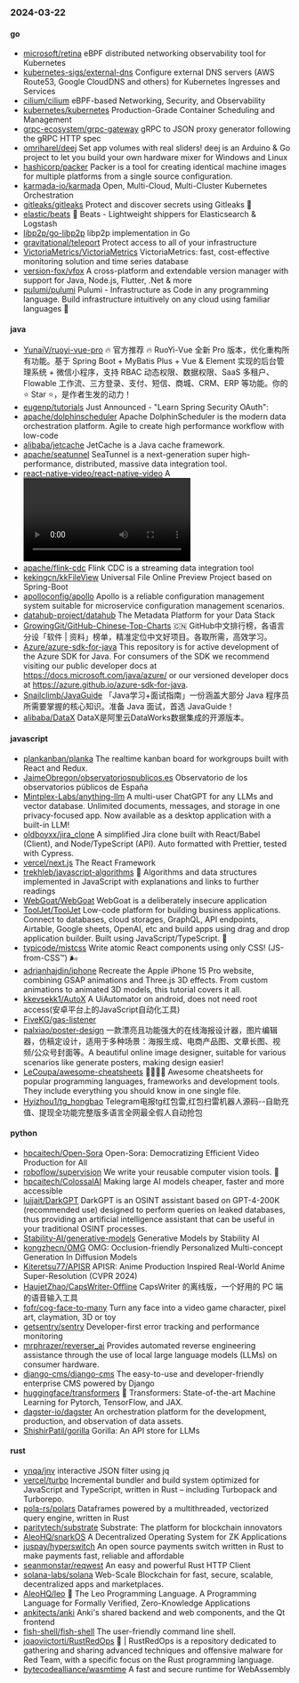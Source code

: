 ### 2024-03-22

#### go
* [microsoft/retina](https://github.com/microsoft/retina) eBPF distributed networking observability tool for Kubernetes
* [kubernetes-sigs/external-dns](https://github.com/kubernetes-sigs/external-dns) Configure external DNS servers (AWS Route53, Google CloudDNS and others) for Kubernetes Ingresses and Services
* [cilium/cilium](https://github.com/cilium/cilium) eBPF-based Networking, Security, and Observability
* [kubernetes/kubernetes](https://github.com/kubernetes/kubernetes) Production-Grade Container Scheduling and Management
* [grpc-ecosystem/grpc-gateway](https://github.com/grpc-ecosystem/grpc-gateway) gRPC to JSON proxy generator following the gRPC HTTP spec
* [omriharel/deej](https://github.com/omriharel/deej) Set app volumes with real sliders! deej is an Arduino & Go project to let you build your own hardware mixer for Windows and Linux
* [hashicorp/packer](https://github.com/hashicorp/packer) Packer is a tool for creating identical machine images for multiple platforms from a single source configuration.
* [karmada-io/karmada](https://github.com/karmada-io/karmada) Open, Multi-Cloud, Multi-Cluster Kubernetes Orchestration
* [gitleaks/gitleaks](https://github.com/gitleaks/gitleaks) Protect and discover secrets using Gitleaks 🔑
* [elastic/beats](https://github.com/elastic/beats) 🐠 Beats - Lightweight shippers for Elasticsearch & Logstash
* [libp2p/go-libp2p](https://github.com/libp2p/go-libp2p) libp2p implementation in Go
* [gravitational/teleport](https://github.com/gravitational/teleport) Protect access to all of your infrastructure
* [VictoriaMetrics/VictoriaMetrics](https://github.com/VictoriaMetrics/VictoriaMetrics) VictoriaMetrics: fast, cost-effective monitoring solution and time series database
* [version-fox/vfox](https://github.com/version-fox/vfox) A cross-platform and extendable version manager with support for Java, Node.js, Flutter, .Net & more
* [pulumi/pulumi](https://github.com/pulumi/pulumi) Pulumi - Infrastructure as Code in any programming language. Build infrastructure intuitively on any cloud using familiar languages 🚀

#### java
* [YunaiV/ruoyi-vue-pro](https://github.com/YunaiV/ruoyi-vue-pro) 🔥 官方推荐 🔥 RuoYi-Vue 全新 Pro 版本，优化重构所有功能。基于 Spring Boot + MyBatis Plus + Vue & Element 实现的后台管理系统 + 微信小程序，支持 RBAC 动态权限、数据权限、SaaS 多租户、Flowable 工作流、三方登录、支付、短信、商城、CRM、ERP 等功能。你的 ⭐️ Star ⭐️，是作者生发的动力！
* [eugenp/tutorials](https://github.com/eugenp/tutorials) Just Announced - "Learn Spring Security OAuth":
* [apache/dolphinscheduler](https://github.com/apache/dolphinscheduler) Apache DolphinScheduler is the modern data orchestration platform. Agile to create high performance workflow with low-code
* [alibaba/jetcache](https://github.com/alibaba/jetcache) JetCache is a Java cache framework.
* [apache/seatunnel](https://github.com/apache/seatunnel) SeaTunnel is a next-generation super high-performance, distributed, massive data integration tool.
* [react-native-video/react-native-video](https://github.com/react-native-video/react-native-video) A <Video /> component for react-native
* [apache/flink-cdc](https://github.com/apache/flink-cdc) Flink CDC is a streaming data integration tool
* [kekingcn/kkFileView](https://github.com/kekingcn/kkFileView) Universal File Online Preview Project based on Spring-Boot
* [apolloconfig/apollo](https://github.com/apolloconfig/apollo) Apollo is a reliable configuration management system suitable for microservice configuration management scenarios.
* [datahub-project/datahub](https://github.com/datahub-project/datahub) The Metadata Platform for your Data Stack
* [GrowingGit/GitHub-Chinese-Top-Charts](https://github.com/GrowingGit/GitHub-Chinese-Top-Charts) 🇨🇳 GitHub中文排行榜，各语言分设「软件 | 资料」榜单，精准定位中文好项目。各取所需，高效学习。
* [Azure/azure-sdk-for-java](https://github.com/Azure/azure-sdk-for-java) This repository is for active development of the Azure SDK for Java. For consumers of the SDK we recommend visiting our public developer docs at https://docs.microsoft.com/java/azure/ or our versioned developer docs at https://azure.github.io/azure-sdk-for-java.
* [Snailclimb/JavaGuide](https://github.com/Snailclimb/JavaGuide) 「Java学习+面试指南」一份涵盖大部分 Java 程序员所需要掌握的核心知识。准备 Java 面试，首选 JavaGuide！
* [alibaba/DataX](https://github.com/alibaba/DataX) DataX是阿里云DataWorks数据集成的开源版本。

#### javascript
* [plankanban/planka](https://github.com/plankanban/planka) The realtime kanban board for workgroups built with React and Redux.
* [JaimeObregon/observatoriospublicos.es](https://github.com/JaimeObregon/observatoriospublicos.es) Observatorio de los observatorios públicos de España
* [Mintplex-Labs/anything-llm](https://github.com/Mintplex-Labs/anything-llm) A multi-user ChatGPT for any LLMs and vector database. Unlimited documents, messages, and storage in one privacy-focused app. Now available as a desktop application with a built-in LLM!
* [oldboyxx/jira_clone](https://github.com/oldboyxx/jira_clone) A simplified Jira clone built with React/Babel (Client), and Node/TypeScript (API). Auto formatted with Prettier, tested with Cypress.
* [vercel/next.js](https://github.com/vercel/next.js) The React Framework
* [trekhleb/javascript-algorithms](https://github.com/trekhleb/javascript-algorithms) 📝 Algorithms and data structures implemented in JavaScript with explanations and links to further readings
* [WebGoat/WebGoat](https://github.com/WebGoat/WebGoat) WebGoat is a deliberately insecure application
* [ToolJet/ToolJet](https://github.com/ToolJet/ToolJet) Low-code platform for building business applications. Connect to databases, cloud storages, GraphQL, API endpoints, Airtable, Google sheets, OpenAI, etc and build apps using drag and drop application builder. Built using JavaScript/TypeScript. 🚀
* [typicode/mistcss](https://github.com/typicode/mistcss) Write atomic React components using only CSS! (JS-from-CSS™) 🌬️
* [adrianhajdin/iphone](https://github.com/adrianhajdin/iphone) Recreate the Apple iPhone 15 Pro website, combining GSAP animations and Three.js 3D effects. From custom animations to animated 3D models, this tutorial covers it all.
* [kkevsekk1/AutoX](https://github.com/kkevsekk1/AutoX) A UiAutomator on android, does not need root access(安卓平台上的JavaScript自动化工具)
* [FiveKG/gas-listener](https://github.com/FiveKG/gas-listener)
* [palxiao/poster-design](https://github.com/palxiao/poster-design) 一款漂亮且功能强大的在线海报设计器，图片编辑器，仿稿定设计，适用于多种场景：海报生成、电商产品图、文章长图、视频/公众号封面等。A beautiful online image designer, suitable for various scenarios like generate posters, making design easier!
* [LeCoupa/awesome-cheatsheets](https://github.com/LeCoupa/awesome-cheatsheets) 👩‍💻👨‍💻 Awesome cheatsheets for popular programming languages, frameworks and development tools. They include everything you should know in one single file.
* [Hyizhou1/tg_hongbao](https://github.com/Hyizhou1/tg_hongbao) Telegram电报tg红包雷,红包扫雷机器人源码--自助充值、提现全功能完整版多语言全网最全假人自动抢包

#### python
* [hpcaitech/Open-Sora](https://github.com/hpcaitech/Open-Sora) Open-Sora: Democratizing Efficient Video Production for All
* [roboflow/supervision](https://github.com/roboflow/supervision) We write your reusable computer vision tools. 💜
* [hpcaitech/ColossalAI](https://github.com/hpcaitech/ColossalAI) Making large AI models cheaper, faster and more accessible
* [luijait/DarkGPT](https://github.com/luijait/DarkGPT) DarkGPT is an OSINT assistant based on GPT-4-200K (recommended use) designed to perform queries on leaked databases, thus providing an artificial intelligence assistant that can be useful in your traditional OSINT processes.
* [Stability-AI/generative-models](https://github.com/Stability-AI/generative-models) Generative Models by Stability AI
* [kongzhecn/OMG](https://github.com/kongzhecn/OMG) OMG: Occlusion-friendly Personalized Multi-concept Generation In Diffusion Models
* [Kiteretsu77/APISR](https://github.com/Kiteretsu77/APISR) APISR: Anime Production Inspired Real-World Anime Super-Resolution (CVPR 2024)
* [HaujetZhao/CapsWriter-Offline](https://github.com/HaujetZhao/CapsWriter-Offline) CapsWriter 的离线版，一个好用的 PC 端的语音输入工具
* [fofr/cog-face-to-many](https://github.com/fofr/cog-face-to-many) Turn any face into a video game character, pixel art, claymation, 3D or toy
* [getsentry/sentry](https://github.com/getsentry/sentry) Developer-first error tracking and performance monitoring
* [mrphrazer/reverser_ai](https://github.com/mrphrazer/reverser_ai) Provides automated reverse engineering assistance through the use of local large language models (LLMs) on consumer hardware.
* [django-cms/django-cms](https://github.com/django-cms/django-cms) The easy-to-use and developer-friendly enterprise CMS powered by Django
* [huggingface/transformers](https://github.com/huggingface/transformers) 🤗 Transformers: State-of-the-art Machine Learning for Pytorch, TensorFlow, and JAX.
* [dagster-io/dagster](https://github.com/dagster-io/dagster) An orchestration platform for the development, production, and observation of data assets.
* [ShishirPatil/gorilla](https://github.com/ShishirPatil/gorilla) Gorilla: An API store for LLMs

#### rust
* [ynqa/jnv](https://github.com/ynqa/jnv) interactive JSON filter using jq
* [vercel/turbo](https://github.com/vercel/turbo) Incremental bundler and build system optimized for JavaScript and TypeScript, written in Rust – including Turbopack and Turborepo.
* [pola-rs/polars](https://github.com/pola-rs/polars) Dataframes powered by a multithreaded, vectorized query engine, written in Rust
* [paritytech/substrate](https://github.com/paritytech/substrate) Substrate: The platform for blockchain innovators
* [AleoHQ/snarkOS](https://github.com/AleoHQ/snarkOS) A Decentralized Operating System for ZK Applications
* [juspay/hyperswitch](https://github.com/juspay/hyperswitch) An open source payments switch written in Rust to make payments fast, reliable and affordable
* [seanmonstar/reqwest](https://github.com/seanmonstar/reqwest) An easy and powerful Rust HTTP Client
* [solana-labs/solana](https://github.com/solana-labs/solana) Web-Scale Blockchain for fast, secure, scalable, decentralized apps and marketplaces.
* [AleoHQ/leo](https://github.com/AleoHQ/leo) 🦁 The Leo Programming Language. A Programming Language for Formally Verified, Zero-Knowledge Applications
* [ankitects/anki](https://github.com/ankitects/anki) Anki's shared backend and web components, and the Qt frontend
* [fish-shell/fish-shell](https://github.com/fish-shell/fish-shell) The user-friendly command line shell.
* [joaoviictorti/RustRedOps](https://github.com/joaoviictorti/RustRedOps) 🦀 | RustRedOps is a repository dedicated to gathering and sharing advanced techniques and offensive malware for Red Team, with a specific focus on the Rust programming language.
* [bytecodealliance/wasmtime](https://github.com/bytecodealliance/wasmtime) A fast and secure runtime for WebAssembly
